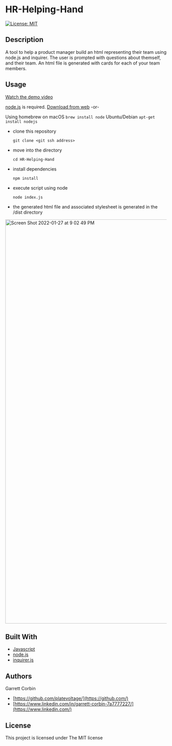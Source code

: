 # HR-Helping-Hand

[![License: MIT](https://img.shields.io/badge/License-MIT-yellow.svg)](https://opensource.org/licenses/MIT)

## Description
A tool to help a product manager build an html representing their team using node.js and inquirer. The user is prompted with questions about themself, and their team. An html file is generated with cards for each of your team members.


## Usage
[Watch the demo video](https://antieatingactivist.github.io/HR-Helping-Hand/)

[node.js](https://nodejs.dev) is required. 
[Download from web](https://nodejs.dev) -or-

Using homebrew on macOS `brew install node`
Ubuntu/Debian `apt-get install nodejs`

- clone this repository 

  `git clone <git ssh address>`

- move into the directory

  `cd HR-Helping-Hand`

- install dependencies

  `npm install`

- execute script using node

  `node index.js`
  
- the generated html file and associated stylesheet is generated in the /dist directory


<img width="1262" alt="Screen Shot 2022-01-27 at 9 02 49 PM" src="https://user-images.githubusercontent.com/1414728/151490280-2dfdd4bc-a1e9-4c2e-8745-9ea9f1b62f04.png">


## Built With

* [Javascript](https://developer.mozilla.org/en-US/docs/Web/JavaScript)
* [node.js](https://nodejs.dev) 
* [inquirer.js](https://github.com/SBoudrias/Inquirer.js)


## Authors

Garrett Corbin

- [https://github.com/platevoltage/](https://github.com/)
- [https://www.linkedin.com/in/garrett-corbin-7a7777227/](https://www.linkedin.com/)

## License

This project is licensed under The MIT license

